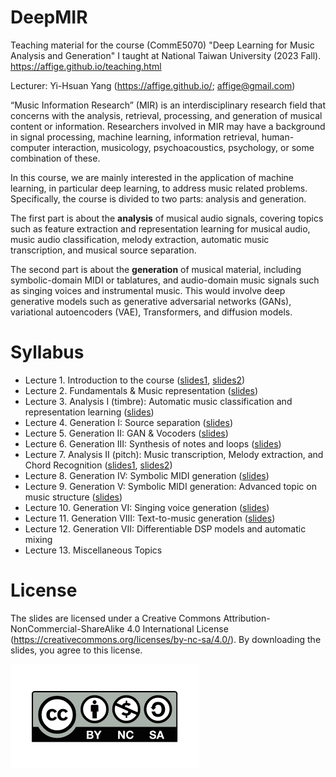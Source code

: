 # DeepMIR
Teaching material for the course (CommE5070) "Deep Learning for Music Analysis and Generation" I taught at National Taiwan University (2023 Fall).
https://affige.github.io/teaching.html

Lecturer: Yi-Hsuan Yang (https://affige.github.io/; affige@gmail.com)

“Music Information Research” (MIR) is an interdisciplinary research field that concerns with the analysis, retrieval, processing, and generation of musical content or information. Researchers involved in MIR may have a background in signal processing, machine learning, information retrieval, human-computer interaction, musicology, psychoacoustics, psychology, or some combination of these.

In this course, we are mainly interested in the application of machine learning, in particular deep learning, to address music related problems. Specifically, the course is divided to two parts: analysis and generation.

The first part is about the **analysis** of musical audio signals, covering topics such as feature extraction and representation learning for musical audio, music audio classification, melody extraction, automatic music transcription, and musical source separation.

The second part is about the **generation** of musical material, including symbolic-domain MIDI or tablatures, and audio-domain music signals such as singing voices and instrumental music. This would involve deep generative models such as generative adversarial networks (GANs), variational autoencoders (VAE), Transformers, and diffusion models. 


# Syllabus
* Lecture 1. Introduction to the course ([slides1](https://github.com/affige/DeepMIR/blob/main/lecture01_intro_course.pdf), [slides2](https://github.com/affige/DeepMIR/blob/main/lecture01b_intro_MIR.pdf))
* Lecture 2. Fundamentals & Music representation ([slides](https://github.com/affige/DeepMIR/blob/main/lecture02_representations.pdf))
* Lecture 3. Analysis I (timbre): Automatic music classification and representation learning ([slides](https://github.com/affige/DeepMIR/blob/main/lecture03_timbre.pdf))
* Lecture 4. Generation I: Source separation ([slides](https://github.com/affige/DeepMIR/blob/main/lecture04_separation.pdf))
* Lecture 5. Generation II: GAN & Vocoders ([slides](https://github.com/affige/DeepMIR/blob/main/lecture05_vocoders.pdf))
* Lecture 6. Generation III: Synthesis of notes and loops ([slides](https://github.com/affige/DeepMIR/blob/main/lecture06_synthesis.pdf))
* Lecture 7. Analysis II (pitch): Music transcription, Melody extraction, and Chord Recognition ([slides1](https://github.com/affige/DeepMIR/blob/main/lecture07_pitch.pdf), [slides2](https://github.com/leo-so/AMT_talk))
*	Lecture 8. Generation IV: Symbolic MIDI generation ([slides](https://github.com/affige/DeepMIR/blob/main/lecture08_midi_generation.pdf))
*	Lecture 9. Generation V: Symbolic MIDI generation: Advanced topic on music structure ([slides](https://github.com/affige/DeepMIR/blob/main/lecture09_midi_generation_2.pdf))
*	Lecture 10. Generation VI: Singing voice generation ([slides](https://github.com/affige/DeepMIR/blob/main/lecture10_singing_generation.pdf))
* Lecture 11. Generation VIII: Text-to-music generation ([slides](https://github.com/affige/DeepMIR/blob/main/lecture11_text-to-music.pdf))
*	Lecture 12. Generation VII: Differentiable DSP models and automatic mixing
*	Lecture 13. Miscellaneous Topics 


# License
The slides are licensed under a Creative Commons Attribution-NonCommercial-ShareAlike 4.0 International License (https://creativecommons.org/licenses/by-nc-sa/4.0/). By downloading the slides, you agree to this license.

![](license.png)
